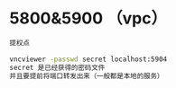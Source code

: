 # 5800&5900 （vpc）

```bash
提权点

vncviewer -passwd secret localhost:5904
secret 是已经获得的密码文件
并且要提前将端口转发出来（一般都是本地的服务）
```
